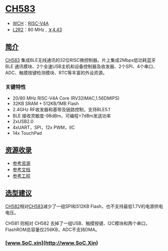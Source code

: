 ﻿# [CH583](https://github.com/SoCXin/CH583)

* [WCH](http://www.wch.cn/)：[RISC-V4A](https://github.com/SoCXin/RISC-V)
* [L2R2](https://github.com/SoCXin/Level)：80 MHz , [￥4.43](https://item.szlcsc.com/3226374.html)

## [简介](https://github.com/SoCXin/CH583/wiki)

[CH583](https://www.wch.cn/products/CH583.html) 集成BLE无线通讯的32位RISC微控制器。片上集成2Mbps低功耗蓝牙BLE 通讯模块、2个全速USB主机和设备控制器及收发器、2个SPI、4个串口、ADC、触摸按键检测模块、RTC等丰富的外设资源。

### 关键特性

* 20/80 MHz RISC-V4A Core (RV32IMAC,1.56DMIPS)
* 32KB SRAM + 512KB/1MB Flash
* 2.4GHz RF收发器和基带及链路控制，支持BLE5.1
* BLE 接收灵敏度-98dBm，可编程+7dBm发送功率
* 2xUSB2.0
* 4xUART，SPI，12x PWM，IIC
* 14x TouchPad

## [资源收录](https://github.com/SoCXin)

* [参考资源](src/)
* [参考文档](docs/)
* [参考工程](project/)

## [选型建议](https://github.com/SoCXin)

[CH582](https://item.szlcsc.com/3226374.html)相对[CH583](https://github.com/SoCXin/CH583)减少了一组SPI和512KB Flash，也不支持最低1.7V的电源供电电压。

CH581 则相对 CH582 去掉了一组USB、触摸按键、I2C模块和两个串口，FlashROM总容量仅256KB，ADC不支持DMA。

### [www.SoC.xin](http://www.SoC.Xin)
